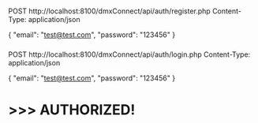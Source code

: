 ###
POST http://localhost:8100/dmxConnect/api/auth/register.php
Content-Type: application/json

{
  "email": "test@test.com",
  "password": "123456"
}

###
POST http://localhost:8100/dmxConnect/api/auth/login.php
Content-Type: application/json

{
  "email": "test@test.com",
  "password": "123456"
}

# >>> AUTHORIZED!
